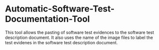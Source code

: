 # Automatic-Software-Test-Documentation-Tool
This tool allows the pasting of software test evidences to the software test description document. It also uses the name of the image files to label the test evidenes in the software test description document.
